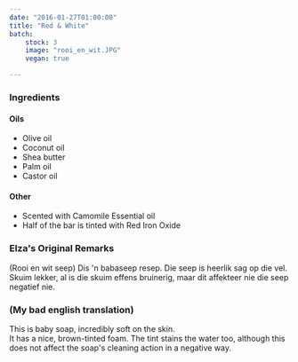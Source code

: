 ```yaml
---
date: "2016-01-27T01:00:00"
title: "Red & White"
batch:
    stock: 3
    image: "rooi_en_wit.JPG"
    vegan: true

---
```


### Ingredients

#### Oils

 - Olive oil
 - Coconut oil
 - Shea butter
 - Palm oil
 - Castor oil
 
#### Other

 - Scented with Camomile Essential oil
 - Half of the bar is tinted with Red Iron Oxide

### Elza's Original Remarks

(Rooi en wit seep)
Dis 'n babaseep resep. Die seep is heerlik sag op die vel.  
Skuim lekker, al is die skuim effens bruinerig, maar dit affekteer nie die seep negatief nie.

### (My bad english translation)

This is baby soap, incredibly soft on the skin.  
It has a nice, brown-tinted foam. The tint stains the water too, although this does not affect the soap's cleaning action in a negative way.

